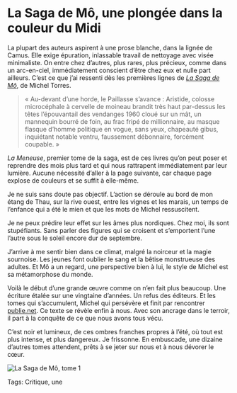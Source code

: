 # La Saga de Mô, une plongée dans la couleur du Midi

La plupart des auteurs aspirent à une prose blanche, dans la lignée de Camus. Elle exige épuration, inlassable travail de nettoyage avec visée minimaliste. On entre chez d’autres, plus rares, plus précieux, comme dans un arc-en-ciel, immédiatement conscient d’être chez eux et nulle part ailleurs. C’est ce que j’ai ressenti dès les premières lignes de [*La Saga de Mô*](http://lasagademo.publie.net/), de Michel Torres.

> « Au-devant d’une horde, le Paillasse s’avance : Aristide, colosse microcéphale à cervelle de moineau brandit très haut par-dessus les têtes l’épouvantail des vendanges 1960 cloué sur un mât, un mannequin bourré de foin, au frac fripé de millionnaire, au masque flasque d’homme politique en vogue, sans yeux, chapeauté gibus, inquiétant notable ventru, faussement débonnaire, forcément coupable. »

*La Meneuse*, premier tome de la saga, est de ces livres qu’on peut poser et reprendre des mois plus tard et qui nous rattrapent immédiatement par leur lumière. Aucune nécessité d’aller à la page suivante, car chaque page explose de couleurs et se suffit à elle-même.

Je ne suis sans doute pas objectif. L’action se déroule au bord de mon étang de Thau, sur la rive ouest, entre les vignes et les marais, un temps de l’enfance qui a été le mien et que les mots de Michel ressuscitent.

Je ne peux prédire leur effet sur les âmes plus nordiques. Chez moi, ils sont stupéfiants. Sans parler des figures qui se croisent et s’emportent l’une l’autre sous le soleil encore dur de septembre.

J’arrive à me sentir bien dans ce climat, malgré la noirceur et la magie sournoise. Les jeunes font oublier le sang et la bêtise monstrueuse des adultes. Et Mô a un regard, une perspective bien à lui, le style de Michel est sa métamorphose du monde.

Voilà le début d’une grande œuvre comme on n’en fait plus beaucoup. Une écriture étalée sur une vingtaine d’années. Un refus des éditeurs. Et les tomes qui s’accumulent, Michel qui persévère et finit par rencontrer [publie.net](http://publie.net/). Ce texte se révèle enfin à nous. Avec son ancrage dans le terroir, il part à la conquête de ce que nous avons tous vécu.

C’est noir et lumineux, de ces ombres franches propres à l’été, où tout est plus intense, et plus dangereux. Je frissonne. En embuscade, une dizaine d’autres tomes attendent, prêts à se jeter sur nous et à nous dévorer le cœur.

![La Saga de Mô, tome 1](http://blog.tcrouzet.comhttps://tcrouzet.com/images_tc/2014/06/cover-600x860.jpg)

Tags: Critique, une